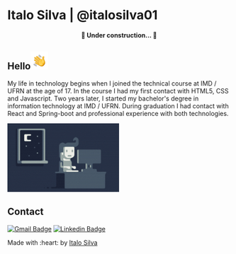 # Italo Silva | @italosilva01

<h4 align="center"> 
	🚧  Under construction...  🚧
</h4>

## Hello<img src=".github/Hand%20Wave.gif" width="40" height="40" />

My life in technology begins when I joined the technical course at IMD / UFRN at the age of 17. In the course I had my first contact with HTML5, CSS and Javascript. Two years later, I started my bachelor's degree in information technology at IMD / UFRN. During graduation I had contact with React and Spring-boot and professional experience with both technologies.



<div align="right" style="width:50%"><img src=".github/Night-Coding.gif" >
</div>
  </div>
 
## Contact
[![Gmail Badge](https://img.shields.io/badge/-italo.silvan87@gmail.com-D14836?style=for-the-badge&logo=gmail&logoColor=white&link=mailto:italo.silvan87@gmail.com)](mailto:italo.silvan87@gmail.com)
[![Linkedin Badge](https://img.shields.io/badge/-franciscoitalo-0077B5?style=for-the-badge&logo=linkedin&logoColor=white&link=https://www.linkedin.com/in/santanasara/)](https://www.linkedin.com/in/francisco-italo-03238a161/)

<div align="left" >Made with :heart: by <a href="https://github.com/italosilva01" target="_blank">Italo Silva</a>
</div>
</div>
